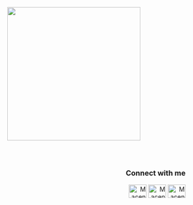 <br clear="both">

<div align="center">
  <img height="300" src="https://github.com/niiell/My-Link-Tree/blob/main/ico/xK.gif"  />
</div>

###

<br clear="both">


###

<h3 align="right">Connect with me</h3>
<p align="right">
<a href="https://fb.com/danielneubie" target="_blank"><img align="center" src="https://simpleicons.org/icons/facebook.svg" alt="Maceng Facebook" height="30" width="40" /></a>
<a href="https://wa.me/6285161602919" target="_blank"><img align="center" src="https://simpleicons.org/icons/whatsapp.svg" alt="Maceng Whatsapp" height="30" width="40" /></a>
<a href="https://t.me/ceng29" target="_blank"><img align="center" src="https://simpleicons.org/icons/telegram.svg" alt="Maceng Telegram" height="30" width="40" /></a>
</p>
